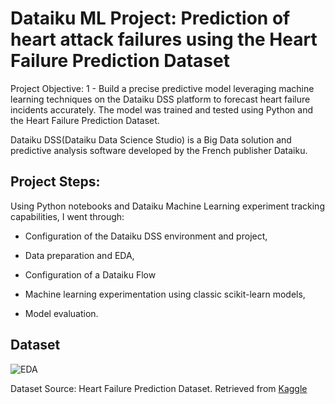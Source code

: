 <h1>Dataiku ML Project: Prediction of heart attack failures using the Heart Failure Prediction Dataset</h1>

Project Objective: 1 - Build a precise predictive model leveraging machine learning techniques on the Dataiku DSS platform to forecast heart failure incidents accurately.  The model was trained and tested using Python and the Heart Failure Prediction Dataset.

Dataiku DSS(Dataiku Data Science Studio) is a Big Data solution and predictive analysis software developed by the French publisher Dataiku.

<h2>Project Steps: </h2>

Using Python notebooks and Dataiku Machine Learning experiment tracking capabilities, I went through:
- Configuration of the Dataiku DSS environment and project,

- Data preparation and EDA,
  
- Configuration of a Dataiku Flow
  
- Machine learning experimentation using classic scikit-learn models,
  
- Model evaluation.


<h2>Dataset </h2>

![EDA](https://github.com/Pollybs/dataiku_ML_heart_attack_prediction/blob/main/EDA-Heart-Failure-Prediction-Dataset.png)

Dataset Source: Heart Failure Prediction Dataset. Retrieved from <a href="https://www.kaggle.com/datasets/fedesoriano/heart-failure-prediction"> Kaggle</a>
